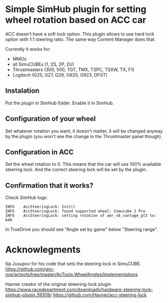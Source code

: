 # Simple SimHub plugin for setting wheel rotation based on ACC car

ACC doesn't have a soft lock option. This plugin allows to use hard
lock option with 1:1 steering ratio. The same way Content Manager does
that.

Currently it works for:
- MMOs
- all SimuCUBEs (1, 2S, 2P, 2U)
- Thrustmasters (300, 500, TGT, TMX, TSPC, TSXW, TX, F1)
- Logitech (G25, G27, G29, G920, G923, DFGT)

## Instalation

Put the plugin in SimHub folder. Enable it in SimHub.

## Configuration of your wheel

Set whatever rotation you want, it doesn't matter, it will be changed
anyway by the plugin (you won't see the change in the Thrustmaster
panel though).

## Configuration in ACC

Set the wheel rotation to 0. This means that the car will use 100%
available steering lock. And the correct steering lock will be set by
the plugin.

## Confirmation that it works?

Check SimHub logs:

	INFO	AccSteeringLock: Init()
	INFO	AccSteeringLock: found supported wheel: Simucube 2 Pro
	INFO	AccSteeringLock: setting rotation of amr_v8_vantage_gt3 to: 640

In TrueDrive you should see "Angle set by game" below "Steering range".

# Acknowlegments

Ilja Jusupov for his code that sets the steering lock in SimuCUBE.  
https://github.com/gro-ove/actools/tree/master/AcTools.WheelAngles/Implementations

Havner creator of the original streering-lock plugin 
https://www.racedepartment.com/downloads/hardware-steering-lock-simhub-plugin.39309/
https://github.com/Havner/acc-steering-lock

<!-- Local Variables: -->
<!-- delete-trailing-whitespace-on-save: nil -->
<!-- End: -->
